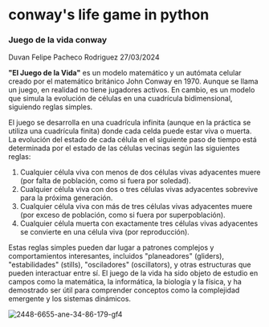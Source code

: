 # conway's life game in python
### Juego de la vida conway
Duvan Felipe Pacheco Rodriguez
27/03/2024

**"El Juego de la Vida"** es un modelo matemático y un autómata celular creado por el matemático británico John Conway en 1970. Aunque se llama un juego, en realidad no tiene jugadores activos. En cambio, es un modelo que simula la evolución de células en una cuadrícula bidimensional, siguiendo reglas simples.

El juego se desarrolla en una cuadrícula infinita (aunque en la práctica se utiliza una cuadrícula finita) donde cada celda puede estar viva o muerta. La evolución del estado de cada célula en el siguiente paso de tiempo está determinada por el estado de las células vecinas según las siguientes reglas:

1. Cualquier célula viva con menos de dos células vivas adyacentes muere (por falta de población, como si fuera por soledad).
2. Cualquier célula viva con dos o tres células vivas adyacentes sobrevive para la próxima generación.
3. Cualquier célula viva con más de tres células vivas adyacentes muere (por exceso de población, como si fuera por superpoblación).
4. Cualquier célula muerta con exactamente tres células vivas adyacentes se convierte en una célula viva (por reproducción).

Estas reglas simples pueden dar lugar a patrones complejos y comportamientos interesantes, incluidos "planeadores" (gliders), "estabilidades" (stills), "osciladores" (oscillators), y otras estructuras que pueden interactuar entre sí. El juego de la vida ha sido objeto de estudio en campos como la matemática, la informática, la biología y la física, y ha demostrado ser útil para comprender conceptos como la complejidad emergente y los sistemas dinámicos.


![2448-6655-ane-34-86-179-gf4](https://github.com/dupachecor/conway-s-game-of-life/assets/72562179/dc83a399-cf5d-46b3-94b2-7fb337ac57c4)
